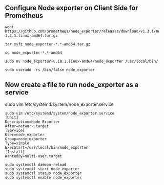## Configure Node exporter on Client Side for Prometheus

```
wget https://github.com/prometheus/node_exporter/releases/download/v1.3.1/node_exporter-1.3.1.linux-amd64.tar.gz
```
```
tar xvfz node_exporter-*.*-amd64.tar.gz
```
```
cd node_exporter-*.*-amd64
```
```
sudo mv node_exporter-0.18.1.linux-amd64/node_exporter /usr/local/bin/
```
```
sudo useradd -rs /bin/false node_exporter
```
## Now create a file to run node_exporter as a service
sudo vim /etc/systemd/system/node_exporter.service
```
sudo vim /etc/systemd/system/node_exporter.service
[Unit]
Description=Node Exporter
After=network.target
[Service]
User=node_exporter
Group=node_exporter
Type=simple
ExecStart=/usr/local/bin/node_exporter
[Install]
WantedBy=multi-user.target
```
```
sudo systemctl daemon-reload
sudo systemctl start node_exporter
sudo systemctl status node_exporter
sudo systemctl enable node_exporter
```
